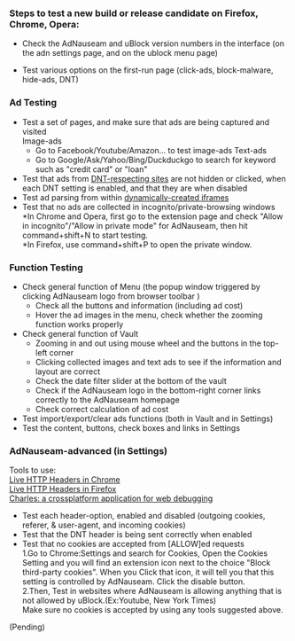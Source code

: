 ### Steps to test a new build or release candidate on Firefox, Chrome, Opera:

* Check the AdNauseam and uBlock version numbers in the interface (on the adn settings page, and on the ublock menu page)

* Test various options on the first-run page (click-ads, block-malware, hide-ads, DNT)

### Ad Testing
* Test a set of pages, and make sure that ads are being captured and visited   
  Image-ads
  - Go to Facebook/Youtube/Amazon... to test image-ads
  Text-ads
  - Go to Google/Ask/Yahoo/Bing/Duckduckgo to search for keyword such as "credit card" or "loan"
*  Test that ads from [DNT-respecting sites](https://www.eff.org/files/effdntlist.txt) are not hidden or clicked, when each DNT setting is enabled, and that they are when disabled
*  Test ad parsing from within [dynamically-created iframes](http://rednoise.org/adntest/dynamic_iframe.html)                       
*  Test that no ads are collected in incognito/private-browsing windows    
   *In Chrome and Opera, first go to the extension page and check "Allow in incognito"/"Allow in private mode" for AdNauseam, then hit command+shift+N to start testing.   
   *In Firefox, use command+shift+P to open the private window.
  
### Function Testing
* Check general function of Menu 
   (the popup window triggered by clicking AdNauseam logo from browser toolbar )
   - Check all the buttons and information (including ad cost)
   - Hover the ad images in the menu, check whether the zooming function works properly
* Check general function of Vault
   - Zooming in and out using mouse wheel and the buttons in the top-left corner 
   - Clicking collected images and text ads to see if the information and layout are correct   
   - Check the date filter slider at the bottom of the vault
   - Check if the AdNauseam logo in the bottom-right corner links correctly to the AdNauseam homepage  
   - Check correct calculation of ad cost
* Test import/export/clear ads functions (both in Vault and in Settings)
* Test the content, buttons, check boxes and links in Settings

### AdNauseam-advanced (in Settings)
Tools to use:   
[Live HTTP Headers in Chrome](https://chrome.google.com/webstore/detail/live-http-headers/iaiioopjkcekapmldfgbebdclcnpgnlo?hl=en)    
[Live HTTP Headers in Firefox](https://addons.mozilla.org/en-US/firefox/addon/live-http-headers-clone/)   
[Charles: a crossplatform application for web debugging](https://www.charlesproxy.com/latest-release/download.do) 

*  Test each header-option, enabled and disabled (outgoing cookies, referer, & user-agent, and incoming cookies)
*  Test that the DNT header is being sent correctly when enabled
*  Test that no cookies are accepted from [ALLOW]ed requests   
   1.Go to Chrome:Settings and search for Cookies, Open the Cookies Setting and you will find an extension icon next to the choice "Block third-party cookies". When you Click that icon, it will tell you that this setting is controlled by AdNauseam. Click the disable button.   
   2.Then, Test in websites where AdNauseam is allowing anything that is not allowed by uBlock.(Ex:Youtube, New York Times)   
     Make sure no cookies is accepted by using any tools suggested above.


(Pending)

